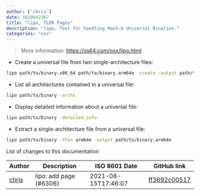 ```yaml
---
author: ['chris']
date: 1629042367
title: "lipo, TLDR Pages"
description: "lipo, Tool for handling Mach-O Universal Binaries."
categories: "osx"
---
```

> More information: <https://ss64.com/osx/lipo.html>.

- Create a universal file from two single-architecture files:

```bash
lipo path/to/binary.x86_64 path/to/binary.arm64e -create -output path/to/binary
```

- List all architectures contained in a universal file:

```bash
lipo path/to/binary -archs
```

- Display detailed information about a universal file:

```bash
lipo path/to/binary -detailed_info
```

- Extract a single-architecture file from a universal file:

```bash
lipo path/to/binary -thin arm64e -output path/to/binary.arm64e
```
List of changes to this documentation


Author | Description | ISO 8601 Date | GitHub link
------|-----|-----|-----
[chris](mailto:35269695+chrissxYT@users.noreply.github.com) | lipo: add page (#6306) | 2021-08-15T17:46:07 | [ff3692c00517](https://github.com/tldr-pages/tldr/commit/ff3692c005172895c260f15a6d153a9fe30323e9)

